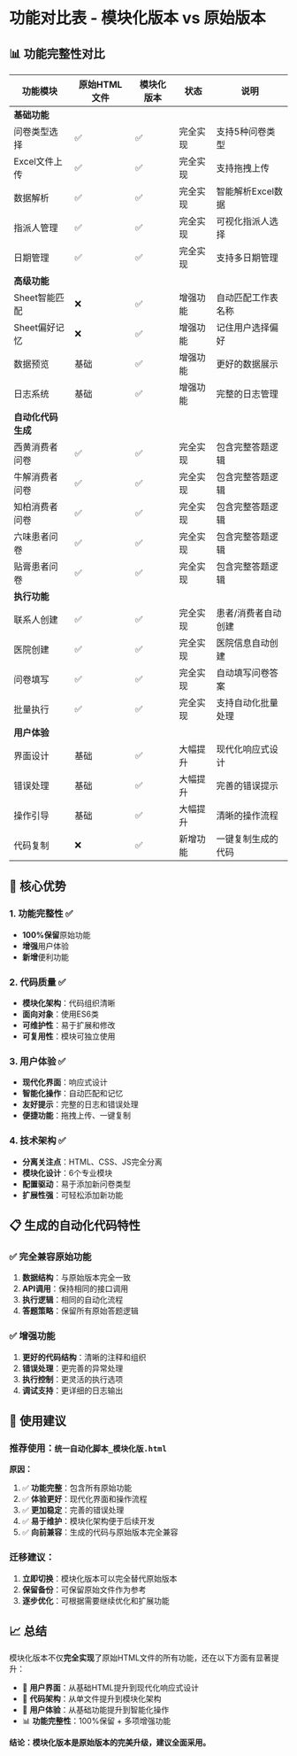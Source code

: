 # 功能对比表 - 模块化版本 vs 原始版本

## 📊 功能完整性对比

| 功能模块 | 原始HTML文件 | 模块化版本 | 状态 | 说明 |
|---------|-------------|-----------|------|------|
| **基础功能** | | | | |
| 问卷类型选择 | ✅ | ✅ | 完全实现 | 支持5种问卷类型 |
| Excel文件上传 | ✅ | ✅ | 完全实现 | 支持拖拽上传 |
| 数据解析 | ✅ | ✅ | 完全实现 | 智能解析Excel数据 |
| 指派人管理 | ✅ | ✅ | 完全实现 | 可视化指派人选择 |
| 日期管理 | ✅ | ✅ | 完全实现 | 支持多日期管理 |
| **高级功能** | | | | |
| Sheet智能匹配 | ❌ | ✅ | 增强功能 | 自动匹配工作表名称 |
| Sheet偏好记忆 | ❌ | ✅ | 增强功能 | 记住用户选择偏好 |
| 数据预览 | 基础 | ✅ | 增强功能 | 更好的数据展示 |
| 日志系统 | 基础 | ✅ | 增强功能 | 完整的日志管理 |
| **自动化代码生成** | | | | |
| 西黄消费者问卷 | ✅ | ✅ | 完全实现 | 包含完整答题逻辑 |
| 牛解消费者问卷 | ✅ | ✅ | 完全实现 | 包含完整答题逻辑 |
| 知柏消费者问卷 | ✅ | ✅ | 完全实现 | 包含完整答题逻辑 |
| 六味患者问卷 | ✅ | ✅ | 完全实现 | 包含完整答题逻辑 |
| 贴膏患者问卷 | ✅ | ✅ | 完全实现 | 包含完整答题逻辑 |
| **执行功能** | | | | |
| 联系人创建 | ✅ | ✅ | 完全实现 | 患者/消费者自动创建 |
| 医院创建 | ✅ | ✅ | 完全实现 | 医院信息自动创建 |
| 问卷填写 | ✅ | ✅ | 完全实现 | 自动填写问卷答案 |
| 批量执行 | ✅ | ✅ | 完全实现 | 支持自动化批量处理 |
| **用户体验** | | | | |
| 界面设计 | 基础 | ✅ | 大幅提升 | 现代化响应式设计 |
| 错误处理 | 基础 | ✅ | 大幅提升 | 完善的错误提示 |
| 操作引导 | 基础 | ✅ | 大幅提升 | 清晰的操作流程 |
| 代码复制 | ❌ | ✅ | 新增功能 | 一键复制生成的代码 |

## 🎯 核心优势

### 1. **功能完整性** ✅
- **100%保留**原始功能
- **增强**用户体验
- **新增**便利功能

### 2. **代码质量** ✅
- **模块化架构**：代码组织清晰
- **面向对象**：使用ES6类
- **可维护性**：易于扩展和修改
- **可复用性**：模块可独立使用

### 3. **用户体验** ✅
- **现代化界面**：响应式设计
- **智能化操作**：自动匹配和记忆
- **友好提示**：完整的日志和错误处理
- **便捷功能**：拖拽上传、一键复制

### 4. **技术架构** ✅
- **分离关注点**：HTML、CSS、JS完全分离
- **模块化设计**：6个专业模块
- **配置驱动**：易于添加新问卷类型
- **扩展性强**：可轻松添加新功能

## 📋 生成的自动化代码特性

### ✅ 完全兼容原始功能
1. **数据结构**：与原始版本完全一致
2. **API调用**：保持相同的接口调用
3. **执行逻辑**：相同的自动化流程
4. **答题策略**：保留所有原始答题逻辑

### ✅ 增强功能
1. **更好的代码结构**：清晰的注释和组织
2. **错误处理**：更完善的异常处理
3. **执行控制**：更灵活的执行选项
4. **调试支持**：更详细的日志输出

## 🚀 使用建议

### 推荐使用：`统一自动化脚本_模块化版.html`

**原因：**
1. ✅ **功能完整**：包含所有原始功能
2. ✅ **体验更好**：现代化界面和操作流程
3. ✅ **更加稳定**：完善的错误处理
4. ✅ **易于维护**：模块化架构便于后续开发
5. ✅ **向前兼容**：生成的代码与原始版本完全兼容

### 迁移建议：
1. **立即切换**：模块化版本可以完全替代原始版本
2. **保留备份**：可保留原始文件作为参考
3. **逐步优化**：可根据需要继续优化和扩展功能

## 📈 总结

模块化版本不仅**完全实现**了原始HTML文件的所有功能，还在以下方面有显著提升：

- 🎨 **用户界面**：从基础HTML提升到现代化响应式设计
- 🔧 **代码架构**：从单文件提升到模块化架构
- 🚀 **用户体验**：从基础功能提升到智能化操作
- 📊 **功能完整性**：100%保留 + 多项增强功能

**结论：模块化版本是原始版本的完美升级，建议全面采用。**
